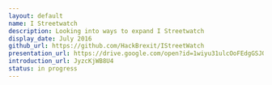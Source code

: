 ```yaml
---
layout: default
name: I Streetwatch
description: Looking into ways to expand I Streetwatch
display_date: July 2016
github_url: https://github.com/HackBrexit/IStreetWatch
presentation_url: https://drive.google.com/open?id=1wiyu31ulcOoFEdgGSJO0kEGibAq-fzQQX3JQYkkg7Yk
introduction_url: JyzcKjWB8U4
status: in progress
---
```

